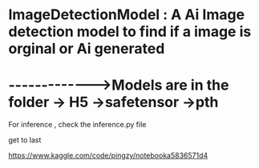 # ImageDetectionModel : A Ai Image detection model to find if a image is orginal or Ai generated 
------------->Models are in the folder
-> H5
->safetensor 
->pth
==============================

For inference , check the inference.py file 

get to last

https://www.kaggle.com/code/pingzy/notebooka5836571d4
